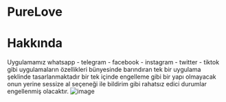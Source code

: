 # PureLove
# Hakkında
Uygulamamız whatsapp - telegram - facebook - instagram - twitter - tiktok gibi uygulamaların özellikleri bünyesinde barındıran tek bir uygulama şeklinde tasarlanmaktadır bir tek içinde engelleme gibi bir yapı olmayacak onun yerine sessize al seçeneği ile bildirim gibi rahatsız edici durumlar engellenmiş olacaktır.
![image](https://github.com/user-attachments/assets/30ccf235-bbe1-4541-8f82-13a929deed06)


